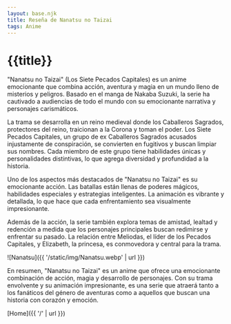 ```yaml
---
layout: base.njk
title: Reseña de Nanatsu no Taizai
tags: Anime
---
```


# {{title}}

"Nanatsu no Taizai" (Los Siete Pecados Capitales) es un anime emocionante que combina acción, aventura y magia en un mundo lleno de misterios y peligros. Basado en el manga de Nakaba Suzuki, la serie ha cautivado a audiencias de todo el mundo con su emocionante narrativa y personajes carismáticos.

La trama se desarrolla en un reino medieval donde los Caballeros Sagrados, protectores del reino, traicionan a la Corona y toman el poder. Los Siete Pecados Capitales, un grupo de ex Caballeros Sagrados acusados injustamente de conspiración, se convierten en fugitivos y buscan limpiar sus nombres. Cada miembro de este grupo tiene habilidades únicas y personalidades distintivas, lo que agrega diversidad y profundidad a la historia.

Uno de los aspectos más destacados de "Nanatsu no Taizai" es su emocionante acción. Las batallas están llenas de poderes mágicos, habilidades especiales y estrategias inteligentes. La animación es vibrante y detallada, lo que hace que cada enfrentamiento sea visualmente impresionante.

Además de la acción, la serie también explora temas de amistad, lealtad y redención a medida que los personajes principales buscan redimirse y enfrentar su pasado. La relación entre Meliodas, el líder de los Pecados Capitales, y Elizabeth, la princesa, es conmovedora y central para la trama.

![Nanatsu]({{ '/static/img/Nanatsu.webp' | url }})

En resumen, "Nanatsu no Taizai" es un anime que ofrece una emocionante combinación de acción, magia y desarrollo de personajes. Con su trama envolvente y su animación impresionante, es una serie que atraerá tanto a los fanáticos del género de aventuras como a aquellos que buscan una historia con corazón y emoción.

[Home]({{ '/' | url }})
